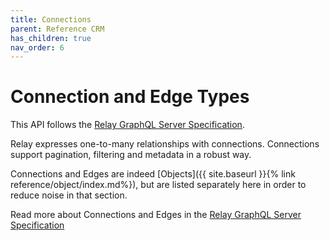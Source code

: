 ```yaml
---
title: Connections
parent: Reference CRM
has_children: true
nav_order: 6
---
```


# Connection and Edge Types

This API follows the [Relay GraphQL Server Specification](https://relay.dev/docs/en/graphql-server-specification).

Relay expresses one-to-many relationships with connections. Connections support pagination, filtering and metadata in a robust way.

Connections and Edges are indeed [Objects]({{ site.baseurl }}{% link reference/object/index.md%}), but are listed separately here in order to reduce noise in that section.

Read more about Connections and Edges in the [Relay GraphQL Server Specification](https://relay.dev/docs/en/graphql-server-specification#connections)

